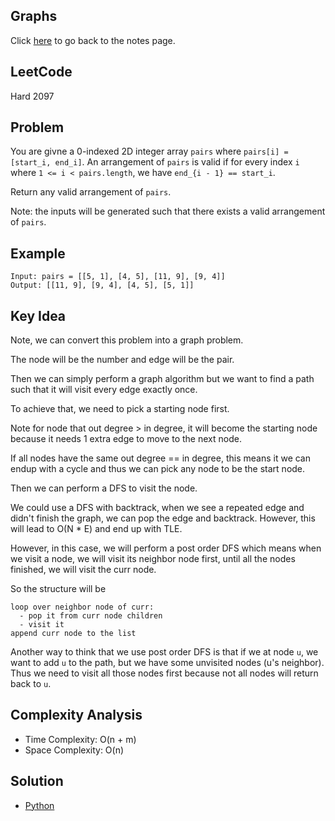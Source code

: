 ## Graphs
Click [here](../notes.md) to go back to the notes page.

## LeetCode
Hard 2097

## Problem
You are givne a 0-indexed 2D integer array `pairs` where `pairs[i] = [start_i, end_i]`. An arrangement of `pairs` is valid if for every index `i` where `1 <= i < pairs.length`, we have `end_{i - 1} == start_i`.

Return any valid arrangement of `pairs`.

Note: the inputs will be generated such that there exists a valid arrangement of `pairs`.

## Example
```
Input: pairs = [[5, 1], [4, 5], [11, 9], [9, 4]]
Output: [[11, 9], [9, 4], [4, 5], [5, 1]]
```

## Key Idea
Note, we can convert this problem into a graph problem.

The node will be the number and edge will be the pair.

Then we can simply perform a graph algorithm but we want to find a path such that it will visit every edge exactly once.

To achieve that, we need to pick a starting node first.

Note for node that out degree > in degree, it will become the starting node because it needs 1 extra edge to move to the next node.

If all nodes have the same out degree == in degree, this means it we can endup with a cycle and thus we can pick any node to be the start node.

Then we can perform a DFS to visit the node.

We could use a DFS with backtrack, when we see a repeated edge and didn't finish the graph, we can pop the edge and backtrack. However, this will lead to O(N * E) and end up with TLE.

However, in this case, we will perform a post order DFS which means when we visit a node, we will visit its neighbor node first, until all the nodes finished, we will visit the curr node.

So the structure will be
```
loop over neighbor node of curr:
  - pop it from curr node children
  - visit it
append curr node to the list
```

Another way to think that we use post order DFS is that if we at node `u`, we want to add `u` to the path, but we have some unvisited nodes (u's neighbor). Thus we need to visit all those nodes first because not all nodes will return back to `u`.

## Complexity Analysis
- Time Complexity: O(n + m)
- Space Complexity: O(n)

## Solution
- [Python](./solution.py)

